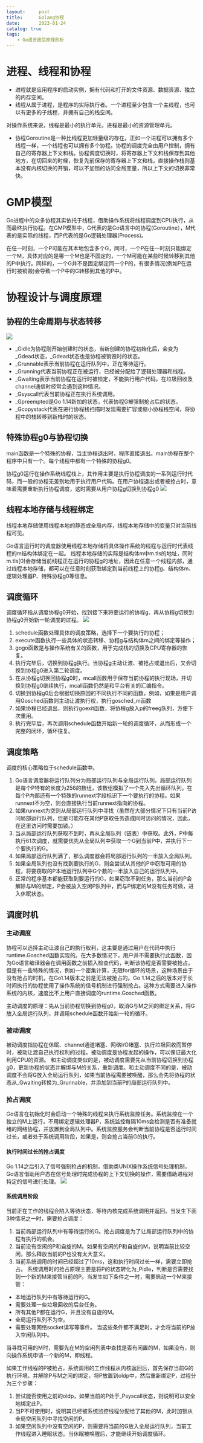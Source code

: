 ```yaml
---
layout:     post
title:      Golang协程
date:       2023-01-24
catalog: true
tags:
    - Go语言底层原理剖析
---
```


# 进程、线程和协程
* 进程就是应用程序的启动实例，拥有代码和打开的文件资源、数据资源、独立的内存空间。
* 线程从属于进程，是程序的实际执行者。一个进程至少包含一个主线程，也可以有更多的子线程，并拥有自己的栈空间。

对操作系统来说，线程是最小的执行单元，进程是最小的资源管理单元。
* 协程Goroutine是一种比线程更加轻量级的存在。正如一个进程可以拥有多个线程一样，一个线程也可以拥有多个协程。协程的调度完全由用户控制，拥有自己的寄存器上下文和栈。协程调度切换时，将寄存器上下文和栈保存到其他地方，在切回来的时候，恢复先前保存的寄存器上下文和栈，直接操作栈则基本没有内核切换的开销，可以不加锁的访问全局变量，所以上下文的切换非常快。

# GMP模型
Go进程中的众多协程其实依托于线程，借助操作系统将线程调度到CPU执行，从而最终执行协程。在GMP模型中，G代表的是Go语言中的协程(Goroutine），M代表的是实际的线程，而P代表的是Go逻辑处理器(Process)。

在任一时刻，一个P可能在其本地包含多个G，同时，一个P在任一时刻只能绑定一个M，具体对应的是哪一个M也是不固定的，一个M可能在某些时候转移到其他的P中执行。同样的，一个G并不是固定绑定同一个P的，有很多情况(例如P在运行时被销毁)会导致一个P中的G转移到其他的P中。

# 协程设计与调度原理
## 协程的生命周期与状态转移
![](/img/in-post/Golang/the-life-cycle-and-state-transition-of-the-process.png)
* _Gidle为协程刚开始创建时的状态，当新创建的协程初始化后，会变为_Gdead状态，_Gdead状态也是协程被销毁时的状态。
* _Grunnable表示当前协程在运行队列中，正在等待运行。
* _Grunning代表当前协程正在被运行，已经被分配给了逻辑处理器和线程。
* _Gwaiting表示当前协程在运行时被锁定，不能执行用户代码。在垃圾回收及channel通信时经常会遇到这种情况。
* _Gsyscall代表当前协程正在执行系统调用。
* _Gpreempted是Go 1.14新加的状态，代表协程G被强制抢占后的状态。
* _Gcopystack代表在进行协程栈扫描时发现需要扩容或缩小协程栈空间，将协程中的栈转移到新栈时的状态。

## 特殊协程g0与协程切换
main函数是一个特殊的协程，当主协程退出时，程序直接退出。main协程在整个程序中只有一个。每个线程中都有一个特殊的协程g0。

协程g0运行在操作系统线程栈上，其作用主要是执行协程调度的一系列运行时代码，而一般的协程无差别地用于执行用户代码。在用户协程退出或者被抢占时，意味着需要重新执行协程调度，这时需要从用户协程g切换到协程g0
![](/img/in-post/Golang/special-goroutine-g0-and-goroutine-switching.png)
## 线程本地存储与线程绑定
线程本地存储使用线程本地的静态或全局内存，线程本地存储中的变量只对当前线程可见。

Go语言运行时的调度器使用线程本地存储将具体操作系统的线程与运行时代表线程的m结构体绑定在一起。
线程本地存储的实际是结构体m中m.tls的地址，同时m.tls[0]会存储当前线程正在运行的协程g的地址，因此在任意一个线程内部，通过线程本地存储，都可以在任意时刻获取绑定到当前线程上的协程g、结构体m、逻辑处理器P、特殊协程g0等信息。
## 调度循环
调度循环指从调度协程g0开始，找到接下来将要运行的协程g、再从协程g切换到协程g0开始新一轮调度的过程。
![](/img/in-post/Golang/goroutine-scheduling-cycle.png)
1. schedule函数处理具体的调度策略，选择下一个要执行的协程；
2. execute函数执行一些具体的状态转移、协程g与结构体m之间的绑定等操作；
3. gogo函数是与操作系统有关的函数，用于完成栈的切换及CPU寄存器的恢复。
4. 执行完毕后，切换到协程g执行。当协程g主动让渡、被抢占或退出后，又会切换到协程g0进入第二轮调度。
5. 在从协程g切换回协程g0时，mcall函数用于保存当前协程的执行现场，并切换到协程g0继续执行，mcall函数仍然是和平台有关的汇编指令。
6. 切换到协程g0后会根据切换原因的不同执行不同的函数，例如，如果是用户调用Gosched函数则主动让渡执行权，执行gosched_m函数
7. 如果协程已经退出，则执行goexit函数，将协程g放入p的freeg队列，方便下次重用。
8. 执行完毕后，再次调用schedule函数开始新一轮的调度循环，从而形成一个完整的闭环，循环往复。

## 调度策略
调度的核心策略位于schedule函数中。
1. Go语言调度器将运行队列分为局部运行队列与全局运行队列。局部运行队列是每个P特有的长度为256的数组，该数组模拟了一个先入先出循环队列。在每个P内部还有一个特殊的runnext字段标识下一个要执行的协程。如果runnext不为空，则会直接执行当前runnext指向的协程。
2. 如果runnext为空则从局部运行队列中寻找（虽然在大部分情况下只有当前P访问局部运行队列，但是可能存在其他P窃取任务造成同时访问的情况，因此，在这里访问时需要加锁。）
3. 当从局部运行队列获取不到时，再从全局队列（链表）中获取。此外，P中每执行61次调度，就需要优先从全局队列中获取一个G到当前P中，并执行下一个要执行的G。
4. 如果局部运行队列满了，那么调度器会将局部运行队列的一半放入全局队列。
5. 如果全局队列也没有找到要执行的G，则会尝试从其他的P中窃取可用的协程，将要窃取的P本地运行队列中G个数的一半放入自己的运行队列中。
6. 正常的程序基本都能获取到要运行的G，如果窃取不到任务，那么当前的P会解除与M的绑定，P会被放入空闲P队列中，而与P绑定的M没有任务可做，进入休眠状态。

## 调度时机
### 主动调度
协程可以选择主动让渡自己的执行权利，这主要是通过用户在代码中执行runtime.Gosched函数实现的。在大多数情况下，用户并不需要执行此函数，因为Go语言编译器会在调用函数之前插入检查代码，判断该协程是否需要被抢占。但是有一些特殊的情况，例如一个密集计算，无限for循环的场景，这种场景由于没有抢占的时机，在Go1.14版本之前是无法被抢占的。Go 1.14之后的版本对于长时间执行的协程使用了操作系统的信号机制进行强制抢占。这种方式需要进入操作系统的内核，速度比不上用户直接调度的runtime.Gosched函数。

主动调度的原理：先从当前协程切换到协程g0，取消G与M之间的绑定关系，将G放入全局运行队列，并调用schedule函数开始新一轮的循环。
### 被动调度
被动调度指协程在休眠、channel通道堵塞、网络I/O堵塞、执行垃圾回收而暂停时，被动让渡自己执行权利的过程。被动调度是协程发起的操作，可以保证最大化利用CPU的资源。
和主动调度类似的是，被动调度需要先从当前协程切换到协程g0，更新协程的状态并解绑与M的关系，重新调度。和主动调度不同的是，被动调度不会将G放入全局运行队列，如果当前协程需要被唤醒，那么会先将协程的状态从_Gwaiting转换为_Grunnable，并添加到当前P的局部运行队列中。
### 抢占调度
Go语言在初始化时会启动一个特殊的线程来执行系统监控任务。系统监控在一个独立的M上运行，不用绑定逻辑处理器P，系统监控每隔10ms会检测是否有准备就绪的网络协程，并放置到全局队列中。系统监控服务会判断当前协程是否运行时间过长，或者处于系统调用阶段，如果是，则会抢占当前G的执行。 
#### 执行时间过长的抢占调度
Go 1.14之后引入了信号强制抢占的机制，借助类UNIX操作系统信号处理机制，Go语言借助用户态在信号处理时完成协程的上下文切换的操作，需要借助进程对特定的信号进行处理。
![](/img/in-post/Golang/preemptive-scheduling-with-long-execution-time.png)
#### 系统调用阶段
当前正在工作的线程会陷入等待状态，等待内核完成系统调用并返回。当发生下面3种情况之一时，需要抢占调度：
1. 当前局部运行队列中有等待运行的G。抢占调度是为了让局部运行队列中的协程有执行的机会。
2. 当前没有空闲的P和自旋的M。如果有空闲的P和自旋的M，说明当前比较空闲，那么释放当前的P也没有太大意义。
3. 当前系统调用的时间已经超过了10ms，这和执行时间过长一样，需要立即抢占。
系统调用时的抢占原理主要是将P的状态转化为_Pidle，判断是否需要找到一个新的M来接管当前的P。当发生如下条件之一时，需要启动一个M来接管：
* 本地运行队列中有等待运行的G。
* 需要处理一些垃圾回收的后台任务。
* 所有其他P都在运行G，并且没有自旋的M。
* 全局运行队列不为空。
* 需要处理网络socket读写等事件。
当这些条件都不满足时，才会将当前的P放入空闲队列中。

当寻找可用的M时，需要先在M的空闲列表中查找是否有闲置的M，如果没有，则向操作系统申请一个新的M，即线程。

如果工作线程的P被抢占，系统调用的工作线程从内核返回后，首先保存当前G的执行环境，并解除P与M之间的绑定，将P放置到oldp中，然后重新绑定P，过程分为三个步骤：
1. 尝试能否使用之前的oldp，如果当前的P处于_Psyscall状态，则说明可以安全地绑定此P。
2. 当P不可使用时，说明其已经被系统监控线程分配给了其他的M，此时加锁从全局空闲队列中寻找空闲的P。
3. 如果空闲队列中没有空闲的P，则需要将当前的G放入全局运行队列，当前工作线程进入睡眠状态。当休眠被唤醒后，才能继续开始调度循环。

